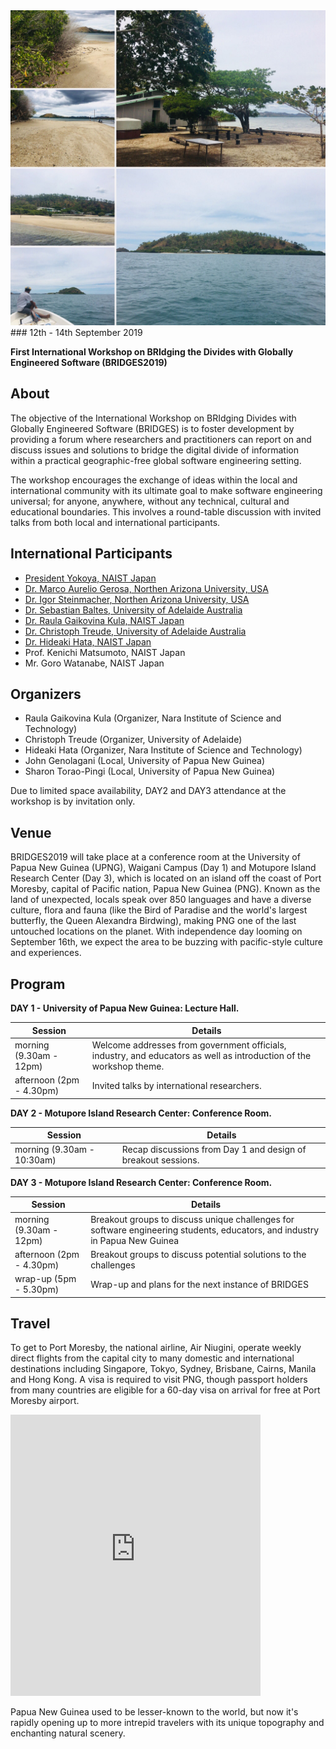 <img src="img/background.jpg" alt="hi" class="inline"/>
### 12th - 14th September 2019

**First International Workshop on BRIdging the Divides with Globally Engineered Software (BRIDGES2019)**

## About
The objective of the International Workshop on BRIdging Divides with Globally Engineered Software (BRIDGES) is to foster development by providing a forum where researchers and practitioners can report on and discuss issues and solutions to bridge the digital divide of information within a practical geographic-free global software engineering setting.

The workshop encourages the exchange of ideas within the local and international community with its ultimate goal to make software engineering universal; for anyone, anywhere, without any technical, cultural and educational boundaries. This involves a round-table discussion with invited talks from both local and international participants.

## International Participants
- [President Yokoya, NAIST Japan](http://www.naist.jp/en/about_naist/president/profile.html)
- [Dr. Marco Aurelio Gerosa, Northen Arizona University, USA](https://www.ime.usp.br/~gerosa/)
- [Dr. Igor Steinmacher, Northen Arizona University, USA](https://nau.edu/school-of-informatics-computing-and-cyber-systems/faculty/igor-steinmacher/) 
- [Dr. Sebastian Baltes, University of Adelaide Australia](https://empirical-software.engineering/) 
- [Dr. Raula Gaikovina Kula, NAIST Japan](https://raux.github.io/)
- [Dr. Christoph Treude, University of Adelaide Australia](http://ctreude.ca/)
- [Dr. Hideaki Hata, NAIST Japan](http://isw3.naist.jp/~hata/)
- Prof. Kenichi Matsumoto, NAIST Japan
- Mr. Goro Watanabe, NAIST Japan


## Organizers 
- Raula Gaikovina Kula (Organizer, Nara Institute of Science and Technology)
- Christoph Treude (Organizer, University of Adelaide)
- Hideaki Hata (Organizer, Nara Institute of Science and Technology)
- John Genolagani (Local, University of Papua New Guinea)
- Sharon Torao-Pingi (Local, University of Papua New Guinea)

Due to limited space availability, DAY2 and DAY3 attendance at the workshop is by invitation only.

## Venue
BRIDGES2019 will take place at a conference room at the University of Papua New Guinea (UPNG), Waigani Campus (Day 1) and Motupore Island Research Center (Day 3), which is located on an island off the coast of Port Moresby, capital of Pacific nation, Papua New Guinea (PNG). Known as the land of unexpected, locals speak over 850 languages and have a diverse culture, flora and fauna (like the Bird of Paradise and the world's largest butterfly, the Queen Alexandra Birdwing), making PNG one of the last untouched locations on the planet. With independence day looming on September 16th, we expect the area to be buzzing with pacific-style culture and experiences. 

## Program
**DAY 1 - University of Papua New Guinea: Lecture Hall.**

Session | Details
------------ | -------------
morning (9.30am - 12pm)| Welcome addresses from government officials, industry, and educators as well as introduction of the workshop theme.
afternoon (2pm - 4.30pm)| Invited talks by international researchers.

**DAY 2 - Motupore Island Research Center: Conference Room.**

Session | Details
------------ | -------------
morning (9.30am - 10:30am)| Recap discussions from Day 1 and design of breakout sessions.

**DAY 3 - Motupore Island Research Center: Conference Room.**

Session | Details
------------ | -------------
morning (9.30am - 12pm)| Breakout groups to discuss unique challenges for software engineering students, educators, and industry in Papua New Guinea
afternoon (2pm - 4.30pm) | Breakout groups to discuss potential solutions to the challenges
wrap-up (5pm - 5.30pm) | Wrap-up and plans for the next instance of BRIDGES

## Travel
To get to Port Moresby, the national airline, Air Niugini, operate weekly direct flights from the capital city to many domestic and international destinations including Singapore, Tokyo, Sydney, Brisbane, Cairns, Manila and Hong Kong. A visa is required to visit PNG, though passport holders from many countries are eligible for a 60-day visa on arrival for free at Port Moresby airport. 

<iframe src="https://www.google.com/maps/embed?pb=!1m18!1m12!1m3!1d125932.71912184669!2d147.1544731256938!3d-9.474114003519416!2m3!1f0!2f0!3f0!3m2!1i1024!2i768!4f13.1!3m3!1m2!1s0x69024a74e29ae88d%3A0x69e6ee3ec6e02d7b!2sMotupore+Island!5e0!3m2!1sen!2sjp!4v1555982574073!5m2!1sen!2sjp" width="400" height="450" frameborder="0" style="border:0" allowfullscreen></iframe>


Papua New Guinea used to be lesser-known to the world, but now it's rapidly opening up to more intrepid travelers with its unique topography and enchanting natural scenery.  
